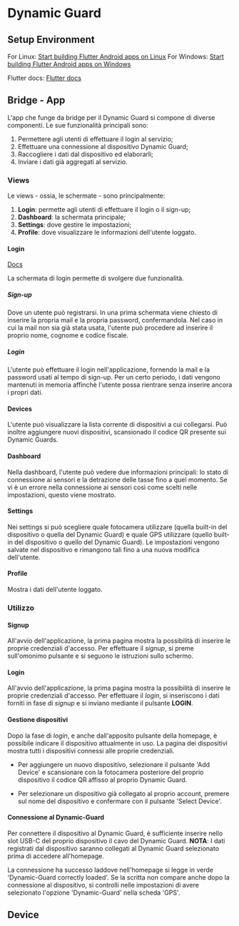 # Dynamic Guard

## Setup Environment

For Linux: [Start building Flutter Android apps on Linux](https://docs.flutter.dev/get-started/install/linux/android)
For Windows: [Start building Flutter Android apps on Windows](https://docs.flutter.dev/get-started/install/windows/mobile)

Flutter docs: [Flutter docs](https://docs.flutter.dev/get-started/fundamentals)

## Bridge - App

L'app che funge da bridge per il Dynamic Guard si compone di diverse componenti. Le sue funzionalità principali sono:

1. Permettere agli utenti di effettuare il login al servizio;
2. Effettuare una connessione al dispositivo Dynamic Guard;
3. Raccogliere i dati dal dispositivo ed elaborarli;
4. Inviare i dati già aggregati al servizio.

### Views

Le views - ossia, le schermate - sono principalmente:
1. **Login**: permette agli utenti di effettuare il login o il sign-up;
2. **Dashboard**: la schermata principale;
3. **Settings**: dove gestire le impostazioni;
4. **Profile**: dove visualizzare le informazioni dell'utente loggato.

#### Login

[Docs](https://pub.dev/packages/flutter_login)

La schermata di login permette di svolgere due funzionalità.

##### Sign-up

Dove un utente può registrarsi. In una prima schermata viene chiesto di inserire la propria mail e la propria password, confermandola. Nel caso in cui la mail non sia già stata usata, l'utente può procedere ad inserire il proprio nome, cognome e codice fiscale.

##### Login

L'utente può effettuare il login nell'applicazione, fornendo la mail e la password usati al tempo di sign-up. Per un certo periodo, i dati vengono mantenuti in memoria affinchè l'utente possa rientrare senza inserire ancora i propri dati.

#### Devices

L'utente può visualizzare la lista corrente di dispositivi a cui collegarsi. Può inoltre aggiungere nuovi dispositivi, scansionado il codice QR presente sui Dynamic Guards.

#### Dashboard

Nella dashboard, l'utente può vedere due informazioni principali: lo stato di connessione ai sensori e la detrazione delle tasse fino a quel momento. Se vi è un errore nella connessione ai sensori così come scelti nelle impostazioni, questo viene mostrato.

#### Settings

Nei settings si può scegliere quale fotocamera utilizzare (quella built-in del dispositivo o quella del Dynamic Guard) e quale GPS utilizzare (quello built-in del dispositivo o quello del Dynamic Guard). Le impostazioni vengono salvate nel dispositivo e rimangono tali fino a una nuova modifica dell'utente.

#### Profile

Mostra i dati dell'utente loggato.

### Utilizzo

#### Signup

All'avvio dell'applicazione, la prima pagina mostra la possibilità di inserire le proprie credenziali d'accesso.
Per effettuare il *signup*, si preme sull'omonimo pulsante e si seguono le istruzioni sullo schermo.

#### Login

All'avvio dell'applicazione, la prima pagina mostra la possibilità di inserire le proprie credenziali d'accesso.
Per effettuare il *login*, si inseriscono i dati forniti in fase di *signup* e si inviano mediante il pulsante **LOGIN**.

#### Gestione dispositivi

Dopo la fase di *login*, e anche dall'apposito pulsante della homepage, è possibile indicare il dispositivo attualmente in uso. La pagina dei dispositivi mostra tutti i dispositivi connessi alle proprie credenziali. 

   - Per aggiungere un nuovo dispositivo, selezionare il pulsante 'Add Device' e scansionare con la fotocamera posteriore del proprio dispositivo il codice QR affisso al proprio Dynamic Guard.
  
  - Per selezionare un dispositivo già collegato al proprio account, premere sul nome del dispositivo e confermare con il pulsante 'Select Device'.
  
#### Connessione al Dynamic-Guard

Per connettere il dispositivo al Dynamic Guard, è sufficiente inserire nello slot USB-C del proprio dispositivo il cavo del Dynamic Guard. **NOTA**: I dati registrati dal dispositivo saranno collegati al Dynamic Guard selezionato prima di accedere all'homepage.

La connessione ha successo laddove nell'homepage si legge in verde 'Dynamic-Guard correctly loaded'. Se la scritta non compare anche dopo la connessione al dispositivo, si controlli nelle impostazioni di avere selezionato l'opzione 'Dynamic-Guard' nella scheda 'GPS'.

## Device


